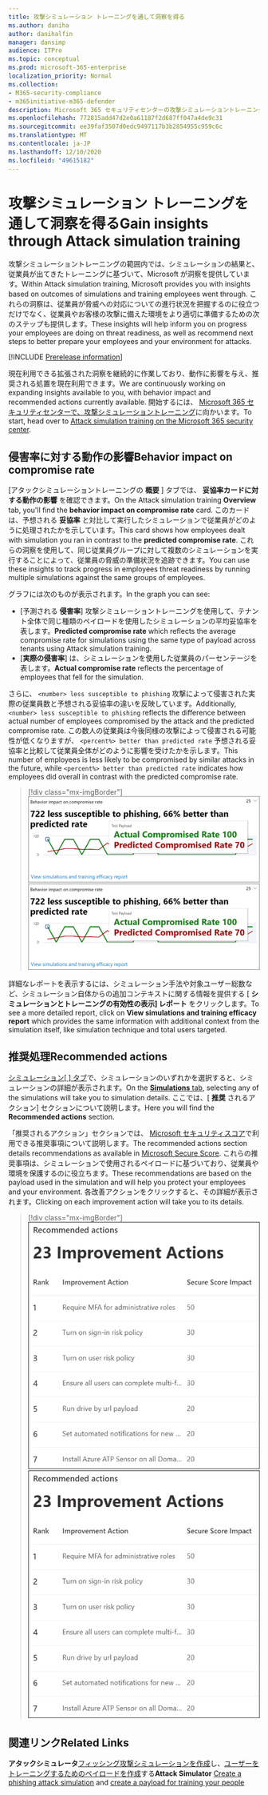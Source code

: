 ```yaml
---
title: 攻撃シミュレーション トレーニングを通して洞察を得る
ms.author: daniha
author: danihalfin
manager: dansimp
audience: ITPro
ms.topic: conceptual
ms.prod: microsoft-365-enterprise
localization_priority: Normal
ms.collection:
- M365-security-compliance
- m365initiative-m365-defender
description: Microsoft 365 セキュリティセンターの攻撃シミュレーショントレーニングが従業員にどのように影響し、シミュレーションおよびトレーニングの結果から得られるかについて説明します。
ms.openlocfilehash: 772815add47d2e0a61187f2d687ff047a4de9c31
ms.sourcegitcommit: ee39faf3507d0edc9497117b3b2854955c959c6c
ms.translationtype: MT
ms.contentlocale: ja-JP
ms.lasthandoff: 12/10/2020
ms.locfileid: "49615182"
---
```

# <a name="gain-insights-through-attack-simulation-training"></a><span data-ttu-id="eb2d9-103">攻撃シミュレーション トレーニングを通して洞察を得る</span><span class="sxs-lookup"><span data-stu-id="eb2d9-103">Gain insights through Attack simulation training</span></span>

<span data-ttu-id="eb2d9-104">攻撃シミュレーショントレーニングの範囲内では、シミュレーションの結果と、従業員が出てきたトレーニングに基づいて、Microsoft が洞察を提供しています。</span><span class="sxs-lookup"><span data-stu-id="eb2d9-104">Within Attack simulation training, Microsoft provides you with insights based on outcomes of simulations and training employees went through.</span></span> <span data-ttu-id="eb2d9-105">これらの洞察は、従業員が脅威への対応についての進行状況を把握するのに役立つだけでなく、従業員やお客様の攻撃に備えた環境をより適切に準備するための次のステップも提供します。</span><span class="sxs-lookup"><span data-stu-id="eb2d9-105">These insights will help inform you on progress your employees are doing on threat readiness, as well as recommend next steps to better prepare your employees and your environment for attacks.</span></span>

[!INCLUDE [Prerelease information](../includes/prerelease.md)]

<span data-ttu-id="eb2d9-106">現在利用できる拡張された洞察を継続的に作業しており、動作に影響を与え、推奨される処置を現在利用できます。</span><span class="sxs-lookup"><span data-stu-id="eb2d9-106">We are continuously working on expanding insights available to you, with behavior impact and recommended actions currently available.</span></span>
<span data-ttu-id="eb2d9-107">開始するには、 [Microsoft 365 セキュリティセンターで、攻撃シミュレーショントレーニング](https://security.microsoft.com/attacksimulator?viewid=overview)に向かいます。</span><span class="sxs-lookup"><span data-stu-id="eb2d9-107">To start, head over to [Attack simulation training on the Microsoft 365 security center](https://security.microsoft.com/attacksimulator?viewid=overview).</span></span>

## <a name="behavior-impact-on-compromise-rate"></a><span data-ttu-id="eb2d9-108">侵害率に対する動作の影響</span><span class="sxs-lookup"><span data-stu-id="eb2d9-108">Behavior impact on compromise rate</span></span>

<span data-ttu-id="eb2d9-109">[アタックシミュレーショントレーニングの **概要** ] タブでは、 **妥協率カードに対する動作の影響** を確認できます。</span><span class="sxs-lookup"><span data-stu-id="eb2d9-109">On the Attack simulation training **Overview** tab, you'll find the **behavior impact on compromise rate** card.</span></span> <span data-ttu-id="eb2d9-110">このカードは、予想される **妥協率** と対比して実行したシミュレーションで従業員がどのように処理されたかを示しています。</span><span class="sxs-lookup"><span data-stu-id="eb2d9-110">This card shows how employees dealt with simulation you ran in contrast to the **predicted compromise rate**.</span></span> <span data-ttu-id="eb2d9-111">これらの洞察を使用して、同じ従業員グループに対して複数のシミュレーションを実行することによって、従業員の脅威の準備状況を追跡できます。</span><span class="sxs-lookup"><span data-stu-id="eb2d9-111">You can use these insights to track progress in employees threat readiness by running multiple simulations against the same groups of employees.</span></span>

<span data-ttu-id="eb2d9-112">グラフには次のものが表示されます。</span><span class="sxs-lookup"><span data-stu-id="eb2d9-112">In the graph you can see:</span></span>

- <span data-ttu-id="eb2d9-113">[予測される **侵害率**] 攻撃シミュレーショントレーニングを使用して、テナント全体で同じ種類のペイロードを使用したシミュレーションの平均妥協率を表します。</span><span class="sxs-lookup"><span data-stu-id="eb2d9-113">**Predicted compromise rate** which reflects the average compromise rate for simulations using the same type of payload across tenants using Attack simulation training.</span></span>
- <span data-ttu-id="eb2d9-114">[**実際の侵害率**] は、シミュレーションを使用した従業員のパーセンテージを表します。</span><span class="sxs-lookup"><span data-stu-id="eb2d9-114">**Actual compromise rate** reflects the percentage of employees that fell for the simulation.</span></span>

<span data-ttu-id="eb2d9-115">さらに、 `<number> less susceptible to phishing` 攻撃によって侵害された実際の従業員数と予想される妥協率の違いを反映しています。</span><span class="sxs-lookup"><span data-stu-id="eb2d9-115">Additionally, `<number> less susceptible to phishing` reflects the difference between actual number of employees compromised by the attack and the predicted compromise rate.</span></span> <span data-ttu-id="eb2d9-116">この数人の従業員は今後同様の攻撃によって侵害される可能性が低くなりますが、 `<percent%> better than predicted rate` 予想される妥協率と比較して従業員全体がどのように影響を受けたかを示します。</span><span class="sxs-lookup"><span data-stu-id="eb2d9-116">This number of employees is less likely to be compromised by similar attacks in the future, while `<percent%> better than predicted rate` indicates how employees did overall in contrast with the predicted compromise rate.</span></span>

> [!div class="mx-imgBorder"]
> <span data-ttu-id="eb2d9-117">![攻撃に影響を与える動作のシミュレーショントレーニングの概要](../../media/attack-sim-preview-behavior-impact-card.png)</span><span class="sxs-lookup"><span data-stu-id="eb2d9-117">![Behavior impact card on Attack simulation training overview](../../media/attack-sim-preview-behavior-impact-card.png)</span></span>

<span data-ttu-id="eb2d9-118">詳細なレポートを表示するには、シミュレーション手法や対象ユーザー総数など、シミュレーション自体からの追加コンテキストに関する情報を提供する [ **シミュレーションとトレーニングの有効性の表示] レポート** をクリックします。</span><span class="sxs-lookup"><span data-stu-id="eb2d9-118">To see a more detailed report, click on **View simulations and training efficacy report** which provides the same information with additional context from the simulation itself, like simulation technique and total users targeted.</span></span>

## <a name="recommended-actions"></a><span data-ttu-id="eb2d9-119">推奨処理</span><span class="sxs-lookup"><span data-stu-id="eb2d9-119">Recommended actions</span></span>

<span data-ttu-id="eb2d9-120">[シミュレーション[  ] タブ](https://security.microsoft.com/attacksimulator?viewid=simulations)で、シミュレーションのいずれかを選択すると、シミュレーションの詳細が表示されます。</span><span class="sxs-lookup"><span data-stu-id="eb2d9-120">On the [**Simulations** tab](https://security.microsoft.com/attacksimulator?viewid=simulations), selecting any of the simulations will take you to simulation details.</span></span> <span data-ttu-id="eb2d9-121">ここでは、[ **推奨** されるアクション] セクションについて説明します。</span><span class="sxs-lookup"><span data-stu-id="eb2d9-121">Here you will find the **Recommended actions** section.</span></span>

<span data-ttu-id="eb2d9-122">「推奨されるアクション」セクションでは、 [Microsoft セキュリティスコア](../mtp/microsoft-secure-score.md)で利用できる推奨事項について説明します。</span><span class="sxs-lookup"><span data-stu-id="eb2d9-122">The recommended actions section details recommendations as available in [Microsoft Secure Score](../mtp/microsoft-secure-score.md).</span></span> <span data-ttu-id="eb2d9-123">これらの推奨事項は、シミュレーションで使用されるペイロードに基づいており、従業員や環境を保護するのに役立ちます。</span><span class="sxs-lookup"><span data-stu-id="eb2d9-123">These recommendations are based on the payload used in the simulation and will help you protect your employees and your environment.</span></span> <span data-ttu-id="eb2d9-124">各改善アクションをクリックすると、その詳細が表示されます。</span><span class="sxs-lookup"><span data-stu-id="eb2d9-124">Clicking on each improvement action will take you to its details.</span></span>

> [!div class="mx-imgBorder"]
> <span data-ttu-id="eb2d9-125">![アタックシミュレーショントレーニングの推奨事項のセクション](../../media/attack-sim-preview-recommended-actions.png)</span><span class="sxs-lookup"><span data-stu-id="eb2d9-125">![Recommendation actions section on Attack simulation training](../../media/attack-sim-preview-recommended-actions.png)</span></span>

## <a name="related-links"></a><span data-ttu-id="eb2d9-126">関連リンク</span><span class="sxs-lookup"><span data-stu-id="eb2d9-126">Related Links</span></span>

<span data-ttu-id="eb2d9-127">**アタックシミュレータ**[フィッシング攻撃シミュレーションを作成](attack-simulation-training.md)し、[ユーザーをトレーニングするためのペイロードを作成](attack-simulation-training-payloads.md)する</span><span class="sxs-lookup"><span data-stu-id="eb2d9-127">**Attack Simulator** [Create a phishing attack simulation](attack-simulation-training.md) and [create a payload for training your people](attack-simulation-training-payloads.md)</span></span>
